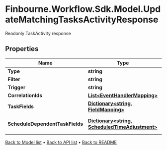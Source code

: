 # Finbourne.Workflow.Sdk.Model.UpdateMatchingTasksActivityResponse
Readonly TaskActivity response

## Properties

Name | Type | Description | Notes
------------ | ------------- | ------------- | -------------
**Type** | **string** | The type of task activity | [optional] 
**Filter** | **string** | The filter that matches on existing tasks | [optional] 
**Trigger** | **string** | Trigger to supply to all tasks that have been matched | [optional] 
**CorrelationIds** | [**List&lt;EventHandlerMapping&gt;**](EventHandlerMapping.md) | The event to correlation ID mappings | [optional] 
**TaskFields** | [**Dictionary&lt;string, FieldMapping&gt;**](FieldMapping.md) | The event to task field mappings | [optional] 
**ScheduleDependentTaskFields** | [**Dictionary&lt;string, ScheduledTimeAdjustment&gt;**](ScheduledTimeAdjustment.md) | The Schedule dependent task field mappings. Only relevant if a Finbourne.Workflow.WebApi.Common.Dto.Json.EventHandlers.ScheduleMatchingPattern is  specified | [optional] 

[Back to Model list](../README.md#documentation-for-models) &#8226; [Back to API list](../README.md#documentation-for-api-endpoints) &#8226; [Back to README](../README.md)

